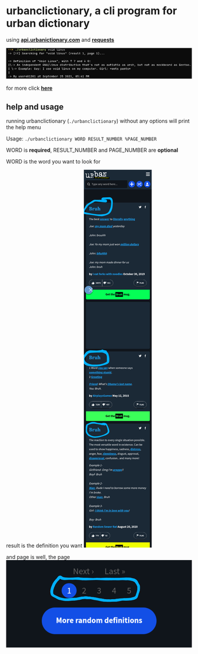 # urbanclictionary, a cli program for urban dictionary

using [**api.urbanictionary.com**](https://api.urbandictionary.com/v0/) and [**requests**](https://github.com/psf/requests)

![urbanclictionary screenshot](urbanclictionary1.png)

for more click [**here**](screenshots.md)

## help and usage

running urbanclictionary (`./urbanclictionary`) without any options will print the help menu

Usage: `./urbanclictionary WORD RESULT_NUMBER %PAGE_NUMBER`

WORD is **required**, RESULT_NUMBER and PAGE_NUMBER are **optional**

WORD is the word you want to look for

result is the definition you want
![example of a result/definition](result.png)

and page is well, the page
![navigation page example](page.png)